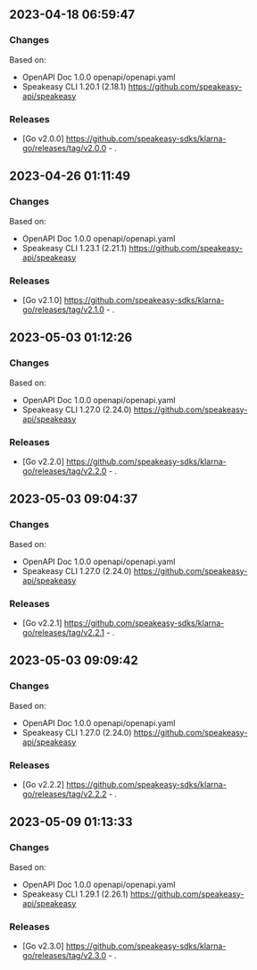 

## 2023-04-18 06:59:47
### Changes
Based on:
- OpenAPI Doc 1.0.0 openapi/openapi.yaml
- Speakeasy CLI 1.20.1 (2.18.1) https://github.com/speakeasy-api/speakeasy
### Releases
- [Go v2.0.0] https://github.com/speakeasy-sdks/klarna-go/releases/tag/v2.0.0 - .

## 2023-04-26 01:11:49
### Changes
Based on:
- OpenAPI Doc 1.0.0 openapi/openapi.yaml
- Speakeasy CLI 1.23.1 (2.21.1) https://github.com/speakeasy-api/speakeasy
### Releases
- [Go v2.1.0] https://github.com/speakeasy-sdks/klarna-go/releases/tag/v2.1.0 - .

## 2023-05-03 01:12:26
### Changes
Based on:
- OpenAPI Doc 1.0.0 openapi/openapi.yaml
- Speakeasy CLI 1.27.0 (2.24.0) https://github.com/speakeasy-api/speakeasy
### Releases
- [Go v2.2.0] https://github.com/speakeasy-sdks/klarna-go/releases/tag/v2.2.0 - .

## 2023-05-03 09:04:37
### Changes
Based on:
- OpenAPI Doc 1.0.0 openapi/openapi.yaml
- Speakeasy CLI 1.27.0 (2.24.0) https://github.com/speakeasy-api/speakeasy
### Releases
- [Go v2.2.1] https://github.com/speakeasy-sdks/klarna-go/releases/tag/v2.2.1 - .

## 2023-05-03 09:09:42
### Changes
Based on:
- OpenAPI Doc 1.0.0 openapi/openapi.yaml
- Speakeasy CLI 1.27.0 (2.24.0) https://github.com/speakeasy-api/speakeasy
### Releases
- [Go v2.2.2] https://github.com/speakeasy-sdks/klarna-go/releases/tag/v2.2.2 - .

## 2023-05-09 01:13:33
### Changes
Based on:
- OpenAPI Doc 1.0.0 openapi/openapi.yaml
- Speakeasy CLI 1.29.1 (2.26.1) https://github.com/speakeasy-api/speakeasy
### Releases
- [Go v2.3.0] https://github.com/speakeasy-sdks/klarna-go/releases/tag/v2.3.0 - .
